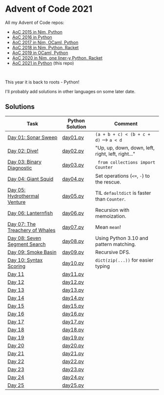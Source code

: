 # Advent of Code 2021

All my Advent of Code repos:

* [AoC 2015 in Nim, Python](https://github.com/narimiran/advent_of_code_2015)
* [AoC 2016 in Python](https://github.com/narimiran/advent_of_code_2016)
* [AoC 2017 in Nim, OCaml, Python](https://github.com/narimiran/AdventOfCode2017)
* [AoC 2018 in Nim, Python, Racket](https://github.com/narimiran/AdventOfCode2018)
* [AoC 2019 in OCaml, Python](https://github.com/narimiran/AdventOfCode2019)
* [AoC 2020 in Nim, one liner-y Python, Racket](https://github.com/narimiran/AdventOfCode2020)
* [AoC 2021 in Python](https://github.com/narimiran/AdventOfCode2021) (this repo)


&nbsp;

This year it is back to roots - Python!

I'll probably add solutions in other languages on some later date.



## Solutions


Task                                                                      | Python Solution             | Comment
---                                                                       | ---                         | ---
[Day 01: Sonar Sweep](http://adventofcode.com/2021/day/1)                 | [day01.py](python/day01.py) | `(a + b + c) < (b + c + d)` --> `a < d`
[Day 02: Dive!](http://adventofcode.com/2021/day/2)                       | [day02.py](python/day02.py) | "Up, up, down, down, left, right, left, right..."
[Day 03: Binary Diagnostic](http://adventofcode.com/2021/day/3)           | [day03.py](python/day03.py) | ` from collections import Counter`
[Day 04: Giant Squid](http://adventofcode.com/2021/day/4)                 | [day04.py](python/day04.py) | Set operations (`<=`, `-`) to the rescue.
[Day 05: Hydrothermal Venture](http://adventofcode.com/2021/day/5)        | [day05.py](python/day05.py) | TIL `defaultdict` is faster than `Counter`.
[Day 06: Lanternfish](http://adventofcode.com/2021/day/6)                 | [day06.py](python/day06.py) | Recursion with memoization.
[Day 07: The Treachery of Whales](http://adventofcode.com/2021/day/7)     | [day07.py](python/day07.py) | Mean `mean`!
[Day 08: Seven Segment Search](http://adventofcode.com/2021/day/8)        | [day08.py](python/day08.py) | Using Python 3.10 and pattern matching.
[Day 09: Smoke Basin](http://adventofcode.com/2021/day/9)                 | [day09.py](python/day09.py) | Recursive DFS.
[Day 10: Syntax Scoring](http://adventofcode.com/2021/day/10)             | [day10.py](python/day10.py) | `dict(zip(...))` for easier typing
[Day 11](http://adventofcode.com/2021/day/11)                             | [day11.py](python/day11.py) |
[Day 12](http://adventofcode.com/2021/day/12)                             | [day12.py](python/day12.py) |
[Day 13](http://adventofcode.com/2021/day/13)                             | [day13.py](python/day13.py) |
[Day 14](http://adventofcode.com/2021/day/14)                             | [day14.py](python/day14.py) |
[Day 15](http://adventofcode.com/2021/day/15)                             | [day15.py](python/day15.py) |
[Day 16](http://adventofcode.com/2021/day/16)                             | [day16.py](python/day16.py) |
[Day 17](http://adventofcode.com/2021/day/17)                             | [day17.py](python/day17.py) |
[Day 18](http://adventofcode.com/2021/day/18)                             | [day18.py](python/day18.py) |
[Day 19](http://adventofcode.com/2021/day/19)                             | [day19.py](python/day19.py) |
[Day 20](http://adventofcode.com/2021/day/20)                             | [day20.py](python/day20.py) |
[Day 21](http://adventofcode.com/2021/day/21)                             | [day21.py](python/day21.py) |
[Day 22](http://adventofcode.com/2021/day/22)                             | [day22.py](python/day22.py) |
[Day 23](http://adventofcode.com/2021/day/23)                             | [day23.py](python/day23.py) |
[Day 24](http://adventofcode.com/2021/day/24)                             | [day24.py](python/day24.py) |
[Day 25](http://adventofcode.com/2021/day/25)                             | [day25.py](python/day25.py) |
